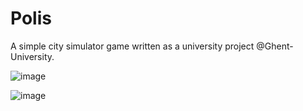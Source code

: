 # Polis

A simple city simulator game written as a university project @Ghent-University.

![image](https://user-images.githubusercontent.com/107751576/174446032-dc47621e-32d9-4506-a524-7942d66c5ad4.png)

![image](https://user-images.githubusercontent.com/107751576/174446527-e3f18509-f122-4e33-8b11-ec30e243be78.png)
